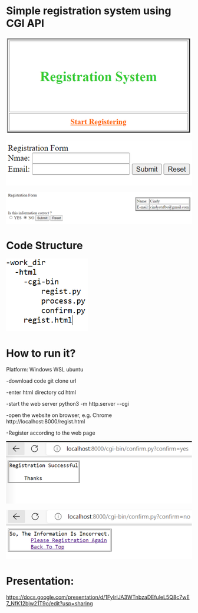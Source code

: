 # Simple registration system using CGI API

![GitHub Logo](imgs/welcomepage.PNG)


![GitHub Logo](imgs/regpage.PNG)





![GitHub Logo](imgs/confirm.PNG)

# Code Structure


![GitHub Logo](imgs/dir_structure.PNG)


# How to run it?

Platform: Windows WSL ubuntu

-download code
    git clone url
    
-enter html directory
    cd html

-start the web server
    python3 -m http.server --cgi
    
-open the website on browser, e.g. Chrome
    http://localhost:8000/regist.html
    
-Register according to the web page




![GitHub Logo](imgs/test_3.PNG)

![GitHub Logo](imgs/test_2.PNG)


# Presentation: 
https://docs.google.com/presentation/d/1FyIrlJA3WTnbzaDEfuleL5Q8c7wE7_NfK12bjw21T9o/edit?usp=sharing
